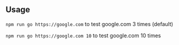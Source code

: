 ## Usage

`npm run go https://google.com`
to test google.com 3 times (default)

`npm run go https://google.com 10`
to test google.com 10 times
